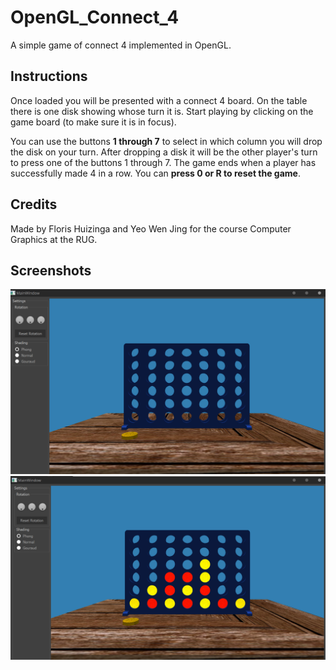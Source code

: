 # OpenGL_Connect_4
A simple game of connect 4 implemented in OpenGL.

## Instructions
Once loaded you will be presented with a connect 4 board. On the table there is one disk showing whose turn it is. Start playing by clicking on the game board (to make sure it is in focus).

You can use the buttons **1 through 7** to select in which column you will drop the disk on your turn. After dropping a disk it will be the other player's turn to press one of the buttons 1 through 7. The game ends when a player has successfully made 4 in a row. You can **press 0 or R to reset the game**.

## Credits
Made by Floris Huizinga and Yeo Wen Jing for the course Computer Graphics at the RUG.

## Screenshots

![Board](https://github.com/Flexo013/OpenGL_Connect_4/blob/master/Screenshots/1_empty_board.png?raw=true)
![Board2](https://github.com/Flexo013/OpenGL_Connect_4/blob/master/Screenshots/2_played_board.png?raw=true)
